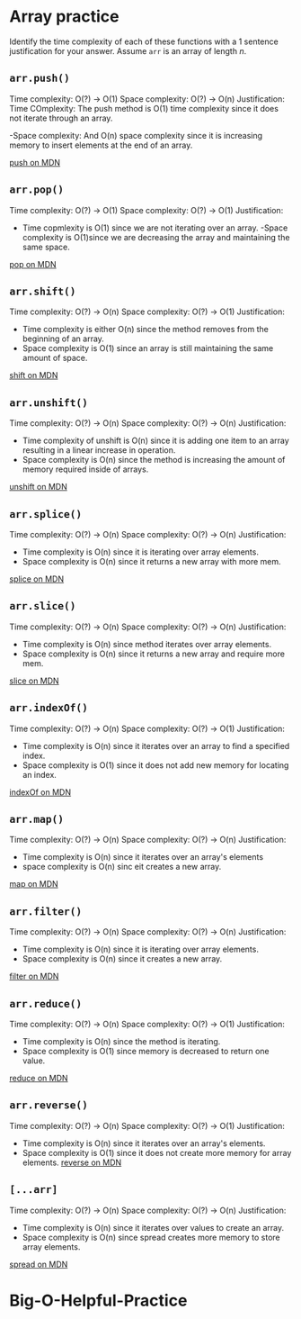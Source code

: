 # Array practice

Identify the time complexity of each of these functions with a 1 sentence
justification for your answer. Assume `arr` is an array of length _n_.

## `arr.push()`

Time complexity: O(?) -> O(1)
Space complexity: O(?) -> O(n)
Justification: 
Time COmplexity: The push method is O(1) time complexity since it does not iterate through an array. 

-Space complexity: And O(n) space complexity since it is increasing memory to insert elements at the end of an array.

[push on MDN][push]


## `arr.pop()`

Time complexity: O(?) -> O(1)
Space complexity: O(?) -> O(1)
Justification: 

- Time copmlexity is O(1) since we are not iterating over an array.
-Space complexity is O(1)since we are decreasing the array and maintaining the same space.


[pop on MDN][pop]

## `arr.shift()`

Time complexity: O(?) -> O(n)
Space complexity: O(?) -> O(1)
Justification:

- Time complexity is either O(n) since the method removes from the beginning of an array.
- Space complexity is O(1) since an array is still maintaining the same amount of space.


[shift on MDN][shift]

## `arr.unshift()`

Time complexity: O(?) -> O(n)
Space complexity: O(?) -> O(n)
Justification: 

- Time complexity of unshift is O(n) since it is adding one item to an array resulting in a linear increase in operation.
- Space complexity is O(n) since the method is increasing the amount of memory required inside of arrays.


[unshift on MDN][unshift]

## `arr.splice()`

Time complexity: O(?) -> O(n)
Space complexity: O(?) -> O(n)
Justification: 

- Time complexity is O(n) since it is iterating over array elements.
- Space complexity is O(n) since it returns a new array with more mem. 

[splice on MDN][splice]

## `arr.slice()`

Time complexity: O(?) -> O(n)
Space complexity: O(?) -> O(n)
Justification: 

- Time complexity is O(n) since method iterates over array elements.
- Space complexity is O(n) since it returns a new array and require more mem.

[slice on MDN][slice]

## `arr.indexOf()`

Time complexity: O(?) -> O(n)
Space complexity: O(?) -> O(1)
Justification: 

- Time complexity is O(n) since it iterates over an array to find a specified index.
- Space complexity is O(1) since it does not add new memory for locating an index.

[indexOf on MDN][indexOf]

## `arr.map()`

Time complexity: O(?) -> O(n)
Space complexity: O(?) -> O(n)
Justification: 

- Time complexity is O(n) since it iterates over an array's elements
- space complexity is O(n) sinc eit creates a new array.

[map on MDN][map]

## `arr.filter()`

Time complexity: O(?) -> O(n)
Space complexity: O(?) -> O(n)
Justification: 

- Time complexity is O(n) since it is iterating over array elements.
- Space complexity is O(n) since it creates a new array.

[filter on MDN][filter]

## `arr.reduce()`

Time complexity: O(?) -> O(n)
Space complexity: O(?) -> O(1)
Justification: 

- Time complexity is O(n) since the method is iterating.
- Space complexity is O(1) since memory is decreased to return one value.


[reduce on MDN][reduce]

## `arr.reverse()`

Time complexity: O(?) -> O(n)
Space complexity: O(?) -> O(1)
Justification: 

- Time complexity is O(n) since it iterates over an array's elements.
- Space complexity is O(1) since it does not create more memory for array elements.
[reverse on MDN][reverse]

## `[...arr]`

Time complexity: O(?) -> O(n)
Space complexity: O(?) -> O(n)
Justification: 

- Time complexity is O(n) since it iterates over values to create an array.
- Space complexity is O(n) since spread creates more memory to store array elements.

[spread on MDN][spread]

[push]:https://developer.mozilla.org/en-US/docs/Web/JavaScript/Reference/Global_Objects/Array/push
[pop]:https://developer.mozilla.org/en-US/docs/Web/JavaScript/Reference/Global_Objects/Array/pop
[shift]:https://developer.mozilla.org/en-US/docs/Web/JavaScript/Reference/Global_Objects/Array/shift
[unshift]:https://developer.mozilla.org/en-US/docs/Web/JavaScript/Reference/Global_Objects/Array/unshift
[splice]:https://developer.mozilla.org/en-US/docs/Web/JavaScript/Reference/Global_Objects/Array/splice
[slice]:https://developer.mozilla.org/en-US/docs/Web/JavaScript/Reference/Global_Objects/Array/slice
[indexOf]:https://developer.mozilla.org/en-US/docs/Web/JavaScript/Reference/Global_Objects/Array/indexOf
[map]:https://developer.mozilla.org/en-US/docs/Web/JavaScript/Reference/Global_Objects/Array/map
[filter]:https://developer.mozilla.org/en-US/docs/Web/JavaScript/Reference/Global_Objects/Array/filter
[reduce]:https://developer.mozilla.org/en-US/docs/Web/JavaScript/Reference/Global_Objects/Array/reduce
[reverse]:https://developer.mozilla.org/en-US/docs/Web/JavaScript/Reference/Global_Objects/Array/reverse
[spread]:https://developer.mozilla.org/en-US/docs/Web/JavaScript/Reference/Operators/Spread_syntax
# Big-O-Helpful-Practice
